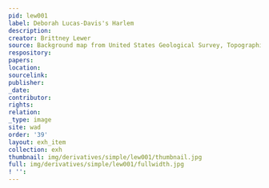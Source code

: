 ```yaml
---
pid: lew001
label: Deborah Lucas-Davis's Harlem
description:
creator: Brittney Lewer
source: Background map from United States Geological Survey, Topographical Map, 1966
respository:
papers:
location:
sourcelink:
publisher:
_date:
contributor:
rights:
relation:
_type: image
site: wad
order: '39'
layout: exh_item
collection: exh
thumbnail: img/derivatives/simple/lew001/thumbnail.jpg
full: img/derivatives/simple/lew001/fullwidth.jpg
! '':
---
```

